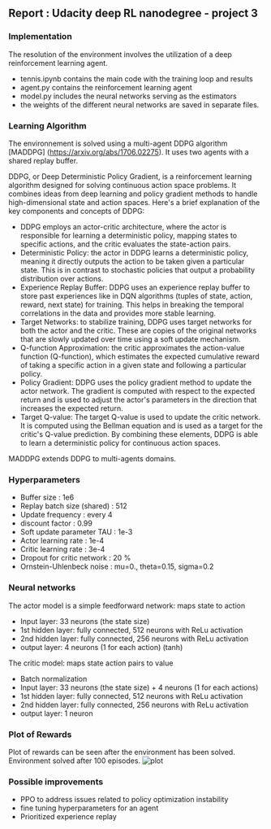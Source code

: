 ## Report : Udacity deep RL nanodegree - project 3

### Implementation
The resolution of the environment involves the utilization of a deep reinforcement learning agent.
* tennis.ipynb contains the main code with the training loop and results
* agent.py contains the reinforcement learning agent
* model.py includes the neural networks serving as the estimators
* the weights of the different neural networks are saved in separate files.

### Learning Algorithm
The environnement is solved using a multi-agent DDPG algorithm [MADDPG] (https://arxiv.org/abs/1706.02275). It uses two agents with a shared replay buffer. 

DDPG, or Deep Deterministic Policy Gradient, is a reinforcement learning algorithm designed for solving continuous action space problems. It combines ideas from deep learning and policy gradient methods to handle high-dimensional state and action spaces. Here's a brief explanation of the key components and concepts of DDPG:
* DDPG employs an actor-critic architecture, where the actor is responsible for learning a deterministic policy, mapping states to specific actions, and the critic evaluates the state-action pairs.
* Deterministic Policy: the actor in DDPG learns a deterministic policy, meaning it directly outputs the action to be taken given a particular state. This is in contrast to stochastic policies that output a probability distribution over actions.
* Experience Replay Buffer: DDPG uses an experience replay buffer to store past experiences like in DQN algorithms (tuples of state, action, reward, next state) for training. This helps in breaking the temporal correlations in the data and provides more stable learning.
* Target Networks: to stabilize training, DDPG uses target networks for both the actor and the critic. These are copies of the original networks that are slowly updated over time using a soft update mechanism.
* Q-function Approximation: the critic approximates the action-value function (Q-function), which estimates the expected cumulative reward of taking a specific action in a given state and following a particular policy.
* Policy Gradient: DDPG uses the policy gradient method to update the actor network. The gradient is computed with respect to the expected return and is used to adjust the actor's parameters in the direction that increases the expected return.
* Target Q-value: The target Q-value is used to update the critic network. It is computed using the Bellman equation and is used as a target for the critic's Q-value prediction.
By combining these elements, DDPG is able to learn a deterministic policy for continuous action spaces.

MADDPG extends DDPG to multi-agents domains.

### Hyperparameters
* Buffer size : 1e6
* Replay batch size (shared) : 512
* Update frequency : every 4
* discount factor : 0.99
* Soft update parameter TAU : 1e-3
* Actor learning rate : 1e-4
* Critic learning rate : 3e-4
* Dropout for critic network : 20 %
* Ornstein-Uhlenbeck noise : mu=0., theta=0.15, sigma=0.2

### Neural networks
The actor model is a simple feedforward network: maps state to action
* Input layer: 33  neurons (the state size)
* 1st hidden layer: fully connected, 512 neurons with ReLu activation
* 2nd hidden layer: fully connected, 256 neurons with ReLu activation
* output layer: 4 neurons (1 for each action) (tanh)

The critic model: maps state action pairs to value
* Batch normalization
* Input layer: 33 neurons (the state size) + 4 neurons (1 for each actions)
* 1st hidden layer: fully connected, 512 neurons with ReLu activation
* 2nd hidden layer: fully connected, 256 neurons with ReLu activation
* output layer: 1 neuron

### Plot of Rewards
Plot of rewards can be seen after the environment has been solved.
Environment solved after 100 episodes.
![plot](https://github.com/ealbenque/deep_RL-p3_tennis/assets/137990986/e1557afc-76a1-40c3-aee9-7d1c1dd29eda)

### Possible improvements
- PPO to address issues related to policy optimization instability
- fine tuning hyperparameters for an agent
- Prioritized experience replay
